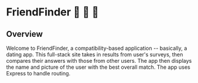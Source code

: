 # FriendFinder :couple: :two_women_holding_hands: :two_men_holding_hands:

## Overview 

Welcome to FriendFinder, a compatibility-based application -- basically, a dating app. This full-stack site takes in results from user's surveys, then compares their answers with those from other users. The app then displays the name and picture of the user with the best overall match. The app uses Express to handle routing. 
